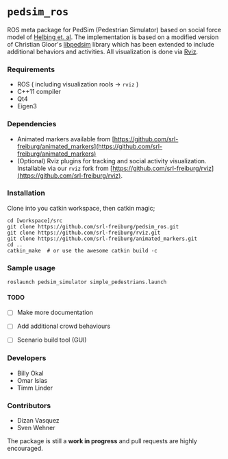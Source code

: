 # `pedsim_ros`

ROS meta package for PedSim (Pedestrian Simulator) based on social force
model of [Helbing et. al](http://arxiv.org/pdf/cond-mat/9805244.pdf). The implementation is based on a modified version of Christian Gloor's [libpedsim](http://pedsim.silmaril.org/) library which has been extended to include additional behaviors and activities. All visualization is done via [Rviz](http://wiki.ros.org/rviz).


### Requirements
- ROS ( including visualization rools -> `rviz` )
- C++11 compiler
- Qt4
- Eigen3

### Dependencies
* Animated markers available from [https://github.com/srl-freiburg/animated_markers](https://github.com/srl-freiburg/animated_markers)
* (Optional) Rviz plugins for tracking and social activity visualization. Installable via our `rviz` fork from [https://github.com/srl-freiburg/rviz](https://github.com/srl-freiburg/rviz).


### Installation
Clone into you catkin workspace, then catkin magic;

```
cd [workspace]/src
git clone https://github.com/srl-freiburg/pedsim_ros.git
git clone https://github.com/srl-freiburg/rviz.git
git clone https://github.com/srl-freiburg/animated_markers.git
cd ..
catkin_make  # or use the awesome catkin build -c
```


### Sample usage
```
roslaunch pedsim_simulator simple_pedestrians.launch
```

#### TODO
- [ ] Make more documentation
- [ ] Add additional crowd behaviours
- [ ] Scenario build tool (GUI)


### Developers
* Billy Okal
* Omar Islas
* Timm Linder


### Contributors
* Dizan Vasquez
* Sven Wehner

The package is still a **work in progress** and pull requests are highly
encouraged.


